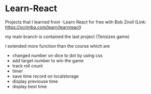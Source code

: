 # Learn-React

Projects that I learned from -Learn React for free with Bob Ziroll (Link: https://scrimba.com/learn/learnreact)

my main branch is contained the last project (Tensizes game)

I extended more function than the course which are
- changed number on dice to dot by using css
- add target number to win the game
- track roll count
- timer
- save time record on localstorage
- display previouse time
- display best time
